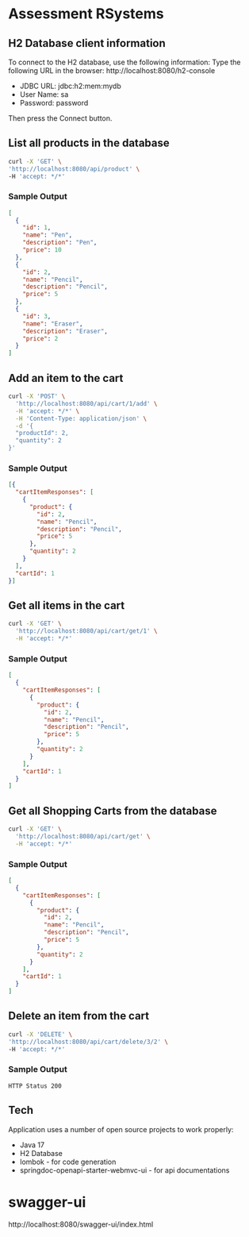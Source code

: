 # Assessment RSystems


## H2 Database client information
To connect to the H2 database, use the following information:
Type the following URL in the browser: http://localhost:8080/h2-console
* JDBC URL: jdbc:h2:mem:mydb
* User Name: sa
* Password: password

Then press the Connect button.


## List all products in the database

```bash
curl -X 'GET' \
'http://localhost:8080/api/product' \
-H 'accept: */*'
```
### Sample Output
```json
[
  {
    "id": 1,
    "name": "Pen",
    "description": "Pen",
    "price": 10
  },
  {
    "id": 2,
    "name": "Pencil",
    "description": "Pencil",
    "price": 5
  },
  {
    "id": 3,
    "name": "Eraser",
    "description": "Eraser",
    "price": 2
  }
]
```


## Add an item to the cart

```bash
curl -X 'POST' \
  'http://localhost:8080/api/cart/1/add' \
  -H 'accept: */*' \
  -H 'Content-Type: application/json' \
  -d '{
  "productId": 2,
  "quantity": 2
}'
```
### Sample Output
```json
[{
  "cartItemResponses": [
    {
      "product": {
        "id": 2,
        "name": "Pencil",
        "description": "Pencil",
        "price": 5
      },
      "quantity": 2
    }
  ],
  "cartId": 1
}]
```

## Get all items in the cart

```bash
curl -X 'GET' \
  'http://localhost:8080/api/cart/get/1' \
  -H 'accept: */*'
```
### Sample Output
```json
[
  {
    "cartItemResponses": [
      {
        "product": {
          "id": 2,
          "name": "Pencil",
          "description": "Pencil",
          "price": 5
        },
        "quantity": 2
      }
    ],
    "cartId": 1
  }
]
```

## Get all Shopping Carts from the database

```bash
curl -X 'GET' \
  'http://localhost:8080/api/cart/get' \
  -H 'accept: */*'
```
### Sample Output
```json
[
  {
    "cartItemResponses": [
      {
        "product": {
          "id": 2,
          "name": "Pencil",
          "description": "Pencil",
          "price": 5
        },
        "quantity": 2
      }
    ],
    "cartId": 1
  }
]
```
## Delete an item from the cart

```bash
curl -X 'DELETE' \
'http://localhost:8080/api/cart/delete/3/2' \
-H 'accept: */*'
```
### Sample Output
```
HTTP Status 200
```



## Tech

Application uses a number of open source projects to work properly:

- Java 17
- H2 Database
- lombok - for code generation
- springdoc-openapi-starter-webmvc-ui - for api documentations


# swagger-ui

http://localhost:8080/swagger-ui/index.html

